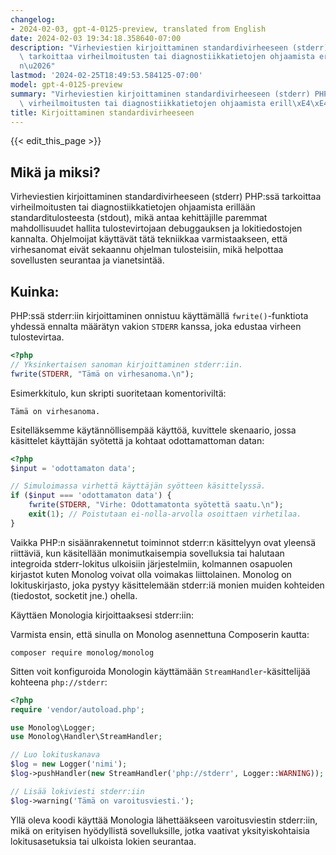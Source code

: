```yaml
---
changelog:
- 2024-02-03, gpt-4-0125-preview, translated from English
date: 2024-02-03 19:34:18.358640-07:00
description: "Virheviestien kirjoittaminen standardivirheeseen (stderr) PHP:ss\xE4\
  \ tarkoittaa virheilmoitusten tai diagnostiikkatietojen ohjaamista erill\xE4\xE4\
  n\u2026"
lastmod: '2024-02-25T18:49:53.584125-07:00'
model: gpt-4-0125-preview
summary: "Virheviestien kirjoittaminen standardivirheeseen (stderr) PHP:ss\xE4 tarkoittaa\
  \ virheilmoitusten tai diagnostiikkatietojen ohjaamista erill\xE4\xE4n\u2026"
title: Kirjoittaminen standardivirheeseen
---
```


{{< edit_this_page >}}

## Mikä ja miksi?

Virheviestien kirjoittaminen standardivirheeseen (stderr) PHP:ssä tarkoittaa virheilmoitusten tai diagnostiikkatietojen ohjaamista erillään standarditulosteesta (stdout), mikä antaa kehittäjille paremmat mahdollisuudet hallita tulostevirtojaan debuggauksen ja lokitiedostojen kannalta. Ohjelmoijat käyttävät tätä tekniikkaa varmistaakseen, että virhesanomat eivät sekaannu ohjelman tulosteisiin, mikä helpottaa sovellusten seurantaa ja vianetsintää.

## Kuinka:

PHP:ssä stderr:iin kirjoittaminen onnistuu käyttämällä `fwrite()`-funktiota yhdessä ennalta määrätyn vakion `STDERR` kanssa, joka edustaa virheen tulostevirtaa.

```php
<?php
// Yksinkertaisen sanoman kirjoittaminen stderr:iin.
fwrite(STDERR, "Tämä on virhesanoma.\n");
```

Esimerkkitulo, kun skripti suoritetaan komentoriviltä:
```
Tämä on virhesanoma.
```

Esitelläksemme käytännöllisempää käyttöä, kuvittele skenaario, jossa käsittelet käyttäjän syötettä ja kohtaat odottamattoman datan:
```php
<?php
$input = 'odottamaton data';

// Simuloimassa virhettä käyttäjän syötteen käsittelyssä.
if ($input === 'odottamaton data') {
    fwrite(STDERR, "Virhe: Odottamatonta syötettä saatu.\n");
    exit(1); // Poistutaan ei-nolla-arvolla osoittaen virhetilaa.
}
```

Vaikka PHP:n sisäänrakennetut toiminnot stderr:n käsittelyyn ovat yleensä riittäviä, kun käsitellään monimutkaisempia sovelluksia tai halutaan integroida stderr-lokitus ulkoisiin järjestelmiin, kolmannen osapuolen kirjastot kuten Monolog voivat olla voimakas liittolainen. Monolog on lokituskirjasto, joka pystyy käsittelemään stderr:iä monien muiden kohteiden (tiedostot, socketit jne.) ohella.

Käyttäen Monologia kirjoittaaksesi stderr:iin:

Varmista ensin, että sinulla on Monolog asennettuna Composerin kautta:
```
composer require monolog/monolog
```

Sitten voit konfiguroida Monologin käyttämään `StreamHandler`-käsittelijää kohteena `php://stderr`:

```php
<?php
require 'vendor/autoload.php';

use Monolog\Logger;
use Monolog\Handler\StreamHandler;

// Luo lokituskanava
$log = new Logger('nimi');
$log->pushHandler(new StreamHandler('php://stderr', Logger::WARNING));

// Lisää lokiviesti stderr:iin
$log->warning('Tämä on varoitusviesti.');
```

Yllä oleva koodi käyttää Monologia lähettääkseen varoitusviestin stderr:iin, mikä on erityisen hyödyllistä sovelluksille, jotka vaativat yksityiskohtaisia lokitusasetuksia tai ulkoista lokien seurantaa.
